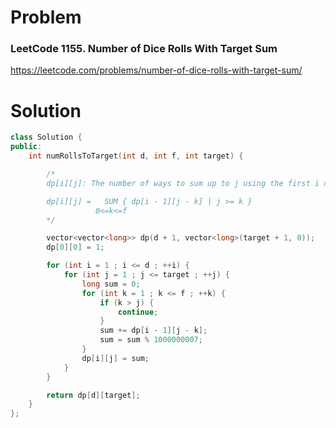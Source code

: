 
# Problem
### LeetCode 1155. Number of Dice Rolls With Target Sum
https://leetcode.com/problems/number-of-dice-rolls-with-target-sum/

# Solution
```c++
class Solution {
public:
    int numRollsToTarget(int d, int f, int target) {

        /*
        dp[i][j]: The number of ways to sum up to j using the first i dices.

        dp[i][j] =   SUM { dp[i - 1][j - k] | j >= k }
                   0<=k<=f
        */

        vector<vector<long>> dp(d + 1, vector<long>(target + 1, 0));
        dp[0][0] = 1;

        for (int i = 1 ; i <= d ; ++i) {
            for (int j = 1 ; j <= target ; ++j) {
                long sum = 0;
                for (int k = 1 ; k <= f ; ++k) {
                    if (k > j) {
                        continue;
                    }
                    sum += dp[i - 1][j - k];
                    sum = sum % 1000000007;
                }
                dp[i][j] = sum;
            }
        }

        return dp[d][target];
    }
};
```